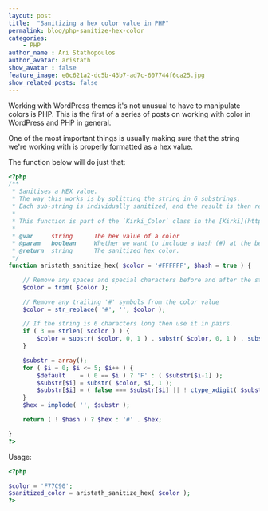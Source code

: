 ```yaml
---
layout: post
title:  "Sanitizing a hex color value in PHP"
permalink: blog/php-sanitize-hex-color
categories:
    - PHP
author_name : Ari Stathopoulos
author_avatar: aristath
show_avatar : false
feature_image: e0c621a2-dc5b-43b7-ad7c-607744f6ca25.jpg
show_related_posts: false
---
```


Working with WordPress themes it's not unusual to have to manipulate colors is PHP. This is the first of a series of posts on working with color in WordPress and PHP in general.

One of the most important things is usually making sure that the string we're working with is properly formatted as a hex value.

The function below will do just that:

```php
<?php
/**
 * Sanitises a HEX value.
 * The way this works is by splitting the string in 6 substrings.
 * Each sub-string is individually sanitized, and the result is then returned.
 *
 * This function is part of the `Kirki_Color` class in the [Kirki](http://kirki.org) Toolkit.
 *
 * @var     string      The hex value of a color
 * @param   boolean     Whether we want to include a hash (#) at the beginning or not
 * @return  string      The sanitized hex color.
 */
function aristath_sanitize_hex( $color = '#FFFFFF', $hash = true ) {

    // Remove any spaces and special characters before and after the string
    $color = trim( $color );

    // Remove any trailing '#' symbols from the color value
    $color = str_replace( '#', '', $color );

    // If the string is 6 characters long then use it in pairs.
    if ( 3 == strlen( $color ) ) {
        $color = substr( $color, 0, 1 ) . substr( $color, 0, 1 ) . substr( $color, 1, 1 ) . substr( $color, 1, 1 ) . substr( $color, 2, 1 ) . substr( $color, 2, 1 );
    }

    $substr = array();
    for ( $i = 0; $i <= 5; $i++ ) {
        $default    = ( 0 == $i ) ? 'F' : ( $substr[$i-1] );
        $substr[$i] = substr( $color, $i, 1 );
        $substr[$i] = ( false === $substr[$i] || ! ctype_xdigit( $substr[$i] ) ) ? $default : $substr[$i];
    }
    $hex = implode( '', $substr );

    return ( ! $hash ) ? $hex : '#' . $hex;

}
?>
```

Usage:

```php
<?php

$color = 'F77C90';
$sanitized_color = aristath_sanitize_hex( $color );
?>
```
